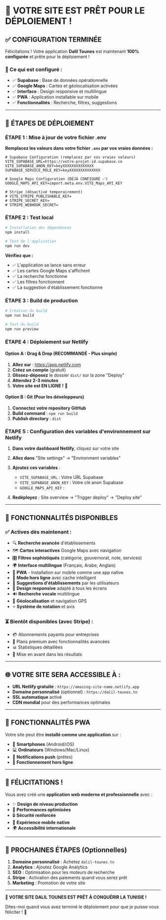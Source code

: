 # 🚀 VOTRE SITE EST PRÊT POUR LE DÉPLOIEMENT !

## ✅ CONFIGURATION TERMINÉE

Félicitations ! Votre application **Dalil Tounes** est maintenant **100% configurée** et prête pour le déploiement !

### 🎯 Ce qui est configuré :
- ✅ **Supabase** : Base de données opérationnelle
- ✅ **Google Maps** : Cartes et géolocalisation activées
- ✅ **Interface** : Design responsive et multilingue
- ✅ **PWA** : Application installable sur mobile
- ✅ **Fonctionnalités** : Recherche, filtres, suggestions

---

## 🚀 ÉTAPES DE DÉPLOIEMENT

### ÉTAPE 1 : Mise à jour de votre fichier .env

**Remplacez les valeurs dans votre fichier `.env` par vos vraies données :**

```env
# Supabase Configuration (remplacez par vos vraies valeurs)
VITE_SUPABASE_URL=https://votre-projet-id.supabase.co
VITE_SUPABASE_ANON_KEY=keyXXXXXXXXXXXXXX
SUPABASE_SERVICE_ROLE_KEY=keyXXXXXXXXXXXXXX

# Google Maps Configuration (DÉJÀ CONFIGURÉ ✅)
GOOGLE_MAPS_API_KEY=import.meta.env.VITE_Maps_API_KEY

# Stripe (désactivé temporairement)
# VITE_STRIPE_PUBLISHABLE_KEY=
# STRIPE_SECRET_KEY=
# STRIPE_WEBHOOK_SECRET=
```

### ÉTAPE 2 : Test local

```bash
# Installation des dépendances
npm install

# Test de l'application
npm run dev
```

**Vérifiez que :**
- ✅ L'application se lance sans erreur
- ✅ Les cartes Google Maps s'affichent
- ✅ La recherche fonctionne
- ✅ Les filtres fonctionnent
- ✅ La suggestion d'établissement fonctionne

### ÉTAPE 3 : Build de production

```bash
# Création du build
npm run build

# Test du build
npm run preview
```

### ÉTAPE 4 : Déploiement sur Netlify

#### Option A : Drag & Drop (RECOMMANDÉ - Plus simple)

1. **Allez sur** : https://app.netlify.com
2. **Créez un compte** (gratuit)
3. **Glissez-déposez** le dossier `dist/` sur la zone "Deploy"
4. **Attendez 2-3 minutes**
5. **Votre site est EN LIGNE !** 🎉

#### Option B : Git (Pour les développeurs)

1. **Connectez votre repository GitHub**
2. **Build command** : `npm run build`
3. **Publish directory** : `dist`

### ÉTAPE 5 : Configuration des variables d'environnement sur Netlify

1. **Dans votre dashboard Netlify**, cliquez sur votre site
2. **Allez dans** "Site settings" → "Environment variables"
3. **Ajoutez ces variables** :
   - `VITE_SUPABASE_URL` : Votre URL Supabase
   - `VITE_SUPABASE_ANON_KEY` : Votre clé anon Supabase
   - `GOOGLE_MAPS_API_KEY` : 

4. **Redéployez** : Site overview → "Trigger deploy" → "Deploy site"

---

## 🎯 FONCTIONNALITÉS DISPONIBLES

### ✅ **Actives dès maintenant** :
- 🔍 **Recherche avancée** d'établissements
- 🗺️ **Cartes interactives** Google Maps avec navigation
- 🎛️ **Filtres sophistiqués** (catégorie, gouvernorat, note, services)
- 🌍 **Interface multilingue** (Français, Arabe, Anglais)
- 📱 **PWA** - Installation sur mobile comme une app native
- 💾 **Mode hors ligne** avec cache intelligent
- 📝 **Suggestions d'établissements** par les utilisateurs
- 🎨 **Design responsive** adapté à tous les écrans
- 🔊 **Recherche vocale** multilingue
- 📍 **Géolocalisation** et navigation GPS
- ⭐ **Système de notation** et avis

### ⏳ **Bientôt disponibles** (avec Stripe) :
- 💳 Abonnements payants pour entreprises
- 👑 Plans premium avec fonctionnalités avancées
- 📊 Statistiques détaillées
- 🎯 Mise en avant dans les résultats

---

## 🌐 VOTRE SITE SERA ACCESSIBLE À :

- **URL Netlify gratuite** : `https://amazing-site-name.netlify.app`
- **Domaine personnalisé** (optionnel) : `https://dalil-tounes.tn`
- **SSL automatique** activé
- **CDN mondial** pour des performances optimales

---

## 📱 FONCTIONNALITÉS PWA

Votre site peut être **installé comme une application** sur :
- 📱 **Smartphones** (Android/iOS)
- 💻 **Ordinateurs** (Windows/Mac/Linux)
- 🔔 **Notifications push** (prêtes)
- 💾 **Fonctionnement hors ligne**

---

## 🎉 FÉLICITATIONS !

Vous avez créé une **application web moderne et professionnelle** avec :

- ✨ **Design de niveau production**
- 🚀 **Performances optimisées**
- 🔒 **Sécurité renforcée**
- 📱 **Expérience mobile native**
- 🌍 **Accessibilité internationale**

---

## 🔄 PROCHAINES ÉTAPES (Optionnelles)

1. **Domaine personnalisé** : Achetez `dalil-tounes.tn`
2. **Analytics** : Ajoutez Google Analytics
3. **SEO** : Optimisation pour les moteurs de recherche
4. **Stripe** : Activation des paiements quand vous serez prêt
5. **Marketing** : Promotion de votre site

---

**🚀 VOTRE SITE DALIL TOUNES EST PRÊT À CONQUÉRIR LA TUNISIE !**

Dites-moi quand vous avez terminé le déploiement pour que je puisse vous féliciter ! 🎊